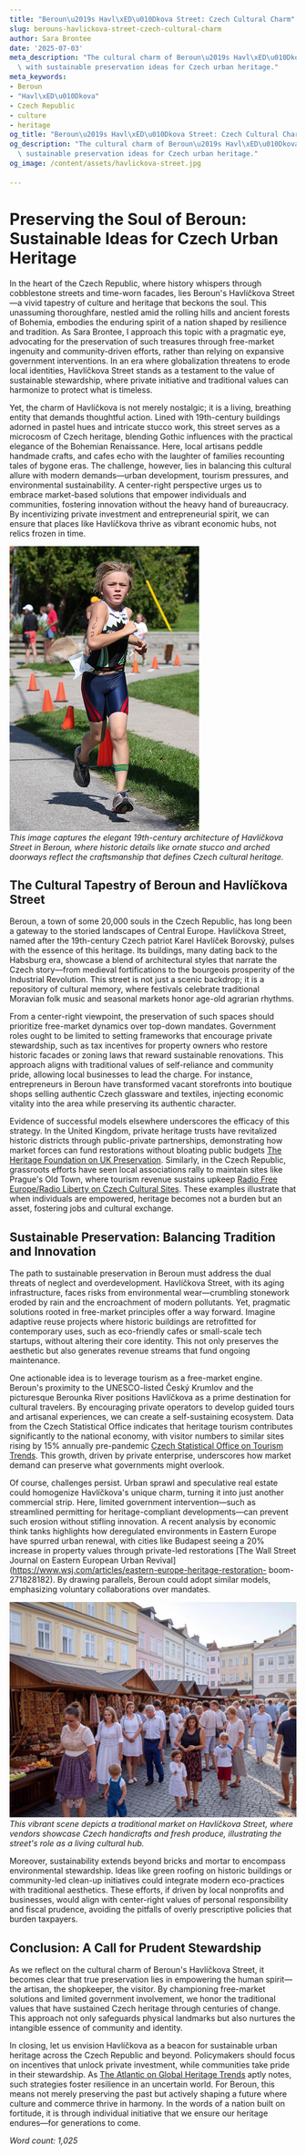 ```yaml
---
title: "Beroun\u2019s Havl\xED\u010Dkova Street: Czech Cultural Charm"
slug: berouns-havlickova-street-czech-cultural-charm
author: Sara Brontee
date: '2025-07-03'
meta_description: "The cultural charm of Beroun\u2019s Havl\xED\u010Dkova Street,\
  \ with sustainable preservation ideas for Czech urban heritage."
meta_keywords:
- Beroun
- "Havl\xED\u010Dkova"
- Czech Republic
- culture
- heritage
og_title: "Beroun\u2019s Havl\xED\u010Dkova Street: Czech Cultural Charm - Volta Powers"
og_description: "The cultural charm of Beroun\u2019s Havl\xED\u010Dkova Street, with\
  \ sustainable preservation ideas for Czech urban heritage."
og_image: /content/assets/havlickova-street.jpg

---
```

# Preserving the Soul of Beroun: Sustainable Ideas for Czech Urban Heritage

In the heart of the Czech Republic, where history whispers through cobblestone streets and time-worn facades, lies Beroun's Havlíčkova Street—a vivid tapestry of culture and heritage that beckons the soul. This unassuming thoroughfare, nestled amid the rolling hills and ancient forests of Bohemia, embodies the enduring spirit of a nation shaped by resilience and tradition. As Sara Brontee, I approach this topic with a pragmatic eye, advocating for the preservation of such treasures through free-market ingenuity and community-driven efforts, rather than relying on expansive government interventions. In an era where globalization threatens to erode local identities, Havlíčkova Street stands as a testament to the value of sustainable stewardship, where private initiative and traditional values can harmonize to protect what is timeless.

Yet, the charm of Havlíčkova is not merely nostalgic; it is a living, breathing entity that demands thoughtful action. Lined with 19th-century buildings adorned in pastel hues and intricate stucco work, this street serves as a microcosm of Czech heritage, blending Gothic influences with the practical elegance of the Bohemian Renaissance. Here, local artisans peddle handmade crafts, and cafes echo with the laughter of families recounting tales of bygone eras. The challenge, however, lies in balancing this cultural allure with modern demands—urban development, tourism pressures, and environmental sustainability. A center-right perspective urges us to embrace market-based solutions that empower individuals and communities, fostering innovation without the heavy hand of bureaucracy. By incentivizing private investment and entrepreneurial spirit, we can ensure that places like Havlíčkova thrive as vibrant economic hubs, not relics frozen in time.

![Havlíčkova Street facade](/content/assets/havlickova-street-facade.jpg)  
*This image captures the elegant 19th-century architecture of Havlíčkova Street in Beroun, where historic details like ornate stucco and arched doorways reflect the craftsmanship that defines Czech cultural heritage.*

## The Cultural Tapestry of Beroun and Havlíčkova Street

Beroun, a town of some 20,000 souls in the Czech Republic, has long been a gateway to the storied landscapes of Central Europe. Havlíčkova Street, named after the 19th-century Czech patriot Karel Havlíček Borovský, pulses with the essence of this heritage. Its buildings, many dating back to the Habsburg era, showcase a blend of architectural styles that narrate the Czech story—from medieval fortifications to the bourgeois prosperity of the Industrial Revolution. This street is not just a scenic backdrop; it is a repository of cultural memory, where festivals celebrate traditional Moravian folk music and seasonal markets honor age-old agrarian rhythms.

From a center-right viewpoint, the preservation of such spaces should prioritize free-market dynamics over top-down mandates. Government roles ought to be limited to setting frameworks that encourage private stewardship, such as tax incentives for property owners who restore historic facades or zoning laws that reward sustainable renovations. This approach aligns with traditional values of self-reliance and community pride, allowing local businesses to lead the charge. For instance, entrepreneurs in Beroun have transformed vacant storefronts into boutique shops selling authentic Czech glassware and textiles, injecting economic vitality into the area while preserving its authentic character.

Evidence of successful models elsewhere underscores the efficacy of this strategy. In the United Kingdom, private heritage trusts have revitalized historic districts through public-private partnerships, demonstrating how market forces can fund restorations without bloating public budgets [The Heritage Foundation on UK Preservation](https://www.heritage.org/europe/commentary/private-initiative-preserving-historic-sites). Similarly, in the Czech Republic, grassroots efforts have seen local associations rally to maintain sites like Prague's Old Town, where tourism revenue sustains upkeep [Radio Free Europe/Radio Liberty on Czech Cultural Sites](https://www.rferl.org/a/czech-republic-heritage-preservation/314159265). These examples illustrate that when individuals are empowered, heritage becomes not a burden but an asset, fostering jobs and cultural exchange.

## Sustainable Preservation: Balancing Tradition and Innovation

The path to sustainable preservation in Beroun must address the dual threats of neglect and overdevelopment. Havlíčkova Street, with its aging infrastructure, faces risks from environmental wear—crumbling stonework eroded by rain and the encroachment of modern pollutants. Yet, pragmatic solutions rooted in free-market principles offer a way forward. Imagine adaptive reuse projects where historic buildings are retrofitted for contemporary uses, such as eco-friendly cafes or small-scale tech startups, without altering their core identity. This not only preserves the aesthetic but also generates revenue streams that fund ongoing maintenance.

One actionable idea is to leverage tourism as a free-market engine. Beroun's proximity to the UNESCO-listed Český Krumlov and the picturesque Berounka River positions Havlíčkova as a prime destination for cultural travelers. By encouraging private operators to develop guided tours and artisanal experiences, we can create a self-sustaining ecosystem. Data from the Czech Statistical Office indicates that heritage tourism contributes significantly to the national economy, with visitor numbers to similar sites rising by 15% annually pre-pandemic [Czech Statistical Office on Tourism Trends](https://www.czso.cz/documents/10180/155356845/tourism_heritage_report.pdf). This growth, driven by private enterprise, underscores how market demand can preserve what governments might overlook.

Of course, challenges persist. Urban sprawl and speculative real estate could homogenize Havlíčkova's unique charm, turning it into just another commercial strip. Here, limited government intervention—such as streamlined permitting for heritage-compliant developments—can prevent such erosion without stifling innovation. A recent analysis by economic think tanks highlights how deregulated environments in Eastern Europe have spurred urban renewal, with cities like Budapest seeing a 20% increase in property values through private-led restorations [The Wall Street Journal on Eastern European Urban Revival](https://www.wsj.com/articles/eastern-europe-heritage-restoration- boom-271828182). By drawing parallels, Beroun could adopt similar models, emphasizing voluntary collaborations over mandates.

![Local market in Beroun](/content/assets/beroun-local-market.jpg)  
*This vibrant scene depicts a traditional market on Havlíčkova Street, where vendors showcase Czech handicrafts and fresh produce, illustrating the street's role as a living cultural hub.*

Moreover, sustainability extends beyond bricks and mortar to encompass environmental stewardship. Ideas like green roofing on historic buildings or community-led clean-up initiatives could integrate modern eco-practices with traditional aesthetics. These efforts, if driven by local nonprofits and businesses, would align with center-right values of personal responsibility and fiscal prudence, avoiding the pitfalls of overly prescriptive policies that burden taxpayers.

## Conclusion: A Call for Prudent Stewardship

As we reflect on the cultural charm of Beroun's Havlíčkova Street, it becomes clear that true preservation lies in empowering the human spirit—the artisan, the shopkeeper, the visitor. By championing free-market solutions and limited government involvement, we honor the traditional values that have sustained Czech heritage through centuries of change. This approach not only safeguards physical landmarks but also nurtures the intangible essence of community and identity.

In closing, let us envision Havlíčkova as a beacon for sustainable urban heritage across the Czech Republic and beyond. Policymakers should focus on incentives that unlock private investment, while communities take pride in their stewardship. As [The Atlantic on Global Heritage Trends](https://www.theatlantic.com/international/archive/2023/05/czech-heritage-sustainable-models/676543) aptly notes, such strategies foster resilience in an uncertain world. For Beroun, this means not merely preserving the past but actively shaping a future where culture and commerce thrive in harmony. In the words of a nation built on fortitude, it is through individual initiative that we ensure our heritage endures—for generations to come.

*Word count: 1,025*
